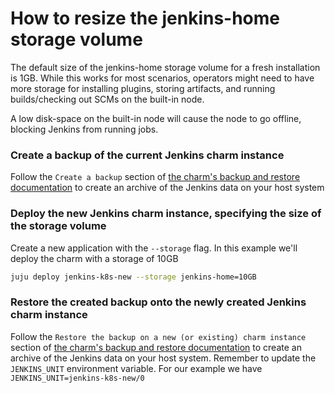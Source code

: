 # How to resize the jenkins-home storage volume
The default size of the jenkins-home storage volume for a fresh installation is 1GB. While this works for most scenarios, operators might need to have more storage for installing plugins, storing artifacts, and running builds/checking out SCMs on the built-in node.

A low disk-space on the built-in node will cause the node to go offline, blocking Jenkins from running jobs.

### Create a backup of the current Jenkins charm instance
Follow the `Create a backup` section of [the charm's backup and restore documentation](https://charmhub.io/jenkins-k8s/docs/backup-and-restore-jenkins) to create an archive of the Jenkins data on your host system

### Deploy the new Jenkins charm instance, specifying the size of the storage volume
Create a new application with the `--storage` flag. In this example we'll deploy the charm with a storage of 10GB
```bash
juju deploy jenkins-k8s-new --storage jenkins-home=10GB
```

### Restore the created backup onto the newly created Jenkins charm instance
Follow the `Restore the backup on a new (or existing) charm instance` section of [the charm's backup and restore documentation](https://charmhub.io/jenkins-k8s/docs/backup-and-restore-jenkins) to create an archive of the Jenkins data on your host system. Remember to update the `JENKINS_UNIT` environment variable. For our example we have `JENKINS_UNIT=jenkins-k8s-new/0`

